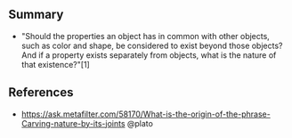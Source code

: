 
## Summary

- "Should the properties an object has in common with other objects, such as color and shape, be considered to exist beyond those objects? And if a property exists separately from objects, what is the nature of that existence?"[1]

## References

- https://ask.metafilter.com/58170/What-is-the-origin-of-the-phrase-Carving-nature-by-its-joints @plato